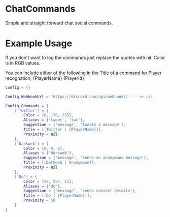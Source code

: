 # ChatCommands

Simple and straight forward chat social commands.

# Example Usage

If you don't want to log the commands just replace the quotes with nil. Color is in RGB values.

You can include either of the following in the Title of a command for Player recognation; {PlayerName} {PlayerId}

```lua
Config = {}

Config.WebhookUrl = 'https://discord.com/api/webhooks/' -- or nil

Config.Commands = {
    ['Twitter'] = {
        Color = {0, 170, 255},
        Aliases = {'tweet', 'twt'},
        Suggestion = {'message', 'tweets a message'},
        Title = [[Twitter | {PlayerName}]],
        Proximity = nil
    },
    ['Darkweb'] = {
        Color = {0, 0, 0},
        Aliases = {'darkweb'},
        Suggestion = {'message', 'sends an anonymous message'},
        Title = [[Darkweb | Anonymous]],
        Proximity = nil
    },
    ['Do'] = {
        Color = {52, 237, 12},
        Aliases = {'do'},
        Suggestion = {'message', 'sends context details'},
        Title = [[Do | {PlayerName}]],
        Proximity = 50
    }
}
